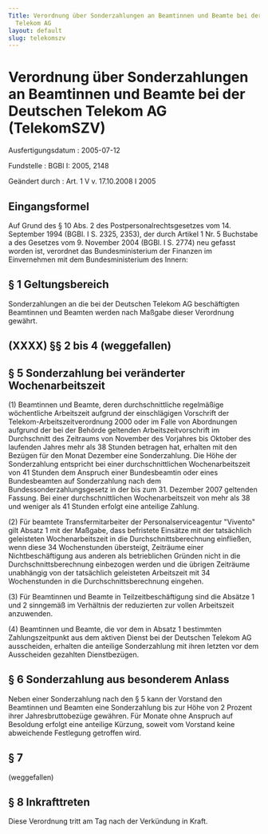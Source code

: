 ```yaml
---
Title: Verordnung über Sonderzahlungen an Beamtinnen und Beamte bei der Deutschen
  Telekom AG
layout: default
slug: telekomszv
---
```


# Verordnung über Sonderzahlungen an Beamtinnen und Beamte bei der Deutschen Telekom AG (TelekomSZV)

Ausfertigungsdatum
:   2005-07-12

Fundstelle
:   BGBl I: 2005, 2148

Geändert durch
:   Art. 1 V v. 17.10.2008 I 2005



## Eingangsformel

Auf Grund des § 10 Abs. 2 des Postpersonalrechtsgesetzes vom 14.
September 1994 (BGBl. I S. 2325, 2353), der durch Artikel 1 Nr. 5
Buchstabe a des Gesetzes vom 9. November 2004 (BGBl. I S. 2774) neu
gefasst worden ist, verordnet das Bundesministerium der Finanzen im
Einvernehmen mit dem Bundesministerium des Innern:


## § 1 Geltungsbereich

Sonderzahlungen an die bei der Deutschen Telekom AG beschäftigten
Beamtinnen und Beamten werden nach Maßgabe dieser Verordnung gewährt.


## (XXXX) §§ 2 bis 4 (weggefallen)



## § 5 Sonderzahlung bei veränderter Wochenarbeitszeit

(1) Beamtinnen und Beamte, deren durchschnittliche regelmäßige
wöchentliche Arbeitszeit aufgrund der einschlägigen Vorschrift der
Telekom-Arbeitszeitverordnung 2000 oder im Falle von Abordnungen
aufgrund der bei der Behörde geltenden Arbeitszeitvorschrift im
Durchschnitt des Zeitraums von November des Vorjahres bis Oktober des
laufenden Jahres mehr als 38 Stunden betragen hat, erhalten mit den
Bezügen für den Monat Dezember eine Sonderzahlung. Die Höhe der
Sonderzahlung entspricht bei einer durchschnittlichen
Wochenarbeitszeit von 41 Stunden dem Anspruch einer Bundesbeamtin oder
eines Bundesbeamten auf Sonderzahlung nach dem
Bundessonderzahlungsgesetz in der bis zum 31. Dezember 2007 geltenden
Fassung. Bei einer durchschnittlichen Wochenarbeitszeit von mehr als
38 und weniger als 41 Stunden erfolgt eine anteilige Zahlung.

(2) Für beamtete Transfermitarbeiter der Personalserviceagentur
"Vivento" gilt Absatz 1 mit der Maßgabe, dass befristete Einsätze mit
der tatsächlich geleisteten Wochenarbeitszeit in die
Durchschnittsberechnung einfließen, wenn diese 34 Wochenstunden
übersteigt, Zeiträume einer Nichtbeschäftigung aus anderen als
betrieblichen Gründen nicht in die Durchschnittsberechnung einbezogen
werden und die übrigen Zeiträume unabhängig von der tatsächlich
geleisteten Arbeitszeit mit 34 Wochenstunden in die
Durchschnittsberechnung eingehen.

(3) Für Beamtinnen und Beamte in Teilzeitbeschäftigung sind die
Absätze 1 und 2 sinngemäß im Verhältnis der reduzierten zur vollen
Arbeitszeit anzuwenden.

(4) Beamtinnen und Beamte, die vor dem in Absatz 1 bestimmten
Zahlungszeitpunkt aus dem aktiven Dienst bei der Deutschen Telekom AG
ausscheiden, erhalten die anteilige Sonderzahlung mit ihren letzten
vor dem Ausscheiden gezahlten Dienstbezügen.


## § 6 Sonderzahlung aus besonderem Anlass

Neben einer Sonderzahlung nach den § 5 kann der Vorstand den
Beamtinnen und Beamten eine Sonderzahlung bis zur Höhe von 2 Prozent
ihrer Jahresbruttobezüge gewähren. Für Monate ohne Anspruch auf
Besoldung erfolgt eine anteilige Kürzung, soweit vom Vorstand keine
abweichende Festlegung getroffen wird.


## § 7

(weggefallen)


## § 8 Inkrafttreten

Diese Verordnung tritt am Tag nach der Verkündung in Kraft.

